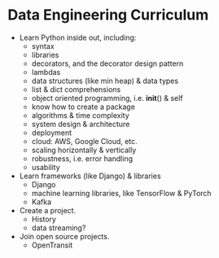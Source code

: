 # Data Engineering Curriculum

- Learn Python inside out, including:
  - syntax
  - libraries
  - decorators, and the decorator design pattern
  - lambdas
  - data structures (like min heap) & data types
  - list & dict comprehensions
  - object oriented programming, i.e. __init__() & self
  - know how to create a package
  - algorithms & time complexity
  - system design & architecture
  - deployment
  - cloud: AWS, Google Cloud, etc.
  - scaling horizontally & vertically
  - robustness, i.e. error handling
  - usability
- Learn frameworks (like Django) & libraries
  - Django
  - machine learning libraries, like TensorFlow & PyTorch
  - Kafka
- Create a project.
  - History
  - data streaming?
- Join open source projects.
  - OpenTransit
